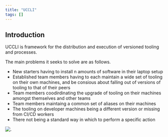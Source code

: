 ```yaml
---
title: "UCCLI"
tags: []
---
```


## Introduction

UCCLI is framework for the distribution and execution of versioned tooling and processes.

The main problems it seeks to solve are as follows.

* New starters having to install n amounts of software in their laptop setup
* Established team members having to each maintain a wide set of tooling on their own machines, and be consious about falling out of versions of tooling to that of their peers
* Team members coodirdinating the upgrade of tooling on their machines amongst themselves and other teams
* Team members maintaing a common set of aliases on their machines
* The tooling on developer machines being a different version or missing from CI/CD workers
* There not being a standard way in which to perform a specific action

![.](../uccli/carbon-3.png)
